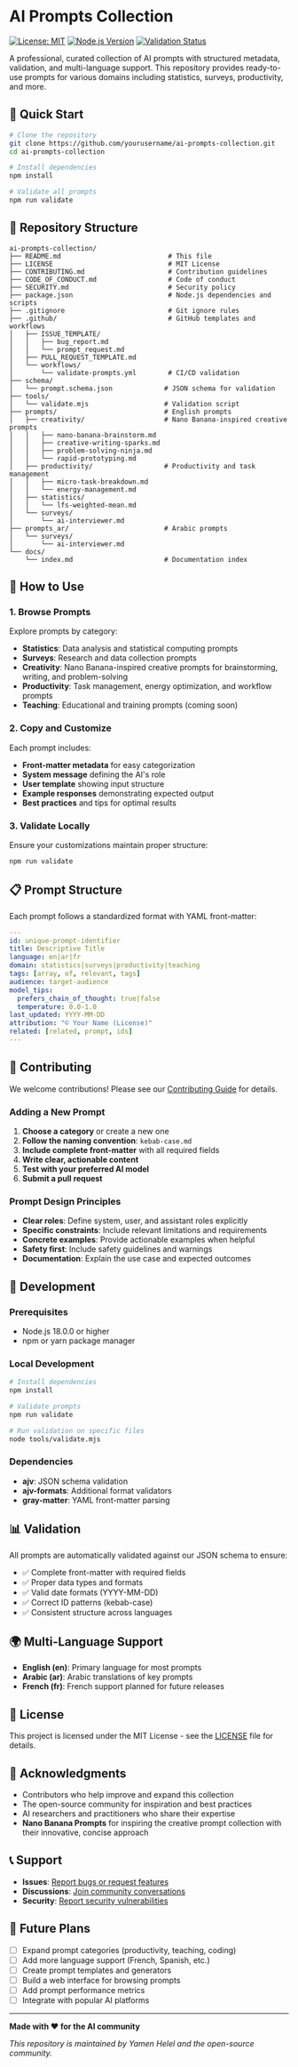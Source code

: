 # AI Prompts Collection

[![License: MIT](https://img.shields.io/badge/License-MIT-yellow.svg)](https://opensource.org/licenses/MIT)
[![Node.js Version](https://img.shields.io/badge/node-%3E%3D18.0.0-brightgreen)](https://nodejs.org/)
[![Validation Status](https://github.com/yourusername/ai-prompts-collection/workflows/Validate%20Prompts/badge.svg)](https://github.com/yourusername/ai-prompts-collection/actions)

A professional, curated collection of AI prompts with structured metadata, validation, and multi-language support. This repository provides ready-to-use prompts for various domains including statistics, surveys, productivity, and more.

## 🚀 Quick Start

```bash
# Clone the repository
git clone https://github.com/yourusername/ai-prompts-collection.git
cd ai-prompts-collection

# Install dependencies
npm install

# Validate all prompts
npm run validate
```

## 📁 Repository Structure

```
ai-prompts-collection/
├── README.md                           # This file
├── LICENSE                             # MIT License
├── CONTRIBUTING.md                     # Contribution guidelines
├── CODE_OF_CONDUCT.md                  # Code of conduct
├── SECURITY.md                         # Security policy
├── package.json                        # Node.js dependencies and scripts
├── .gitignore                          # Git ignore rules
├── .github/                            # GitHub templates and workflows
│   ├── ISSUE_TEMPLATE/
│   │   ├── bug_report.md
│   │   └── prompt_request.md
│   ├── PULL_REQUEST_TEMPLATE.md
│   └── workflows/
│       └── validate-prompts.yml        # CI/CD validation
├── schema/
│   └── prompt.schema.json             # JSON schema for validation
├── tools/
│   └── validate.mjs                   # Validation script
├── prompts/                           # English prompts
│   ├── creativity/                    # Nano Banana-inspired creative prompts
│   │   ├── nano-banana-brainstorm.md
│   │   ├── creative-writing-sparks.md
│   │   ├── problem-solving-ninja.md
│   │   └── rapid-prototyping.md
│   ├── productivity/                  # Productivity and task management
│   │   ├── micro-task-breakdown.md
│   │   └── energy-management.md
│   ├── statistics/
│   │   └── lfs-weighted-mean.md
│   └── surveys/
│       └── ai-interviewer.md
├── prompts_ar/                        # Arabic prompts
│   └── surveys/
│       └── ai-interviewer.md
└── docs/
    └── index.md                       # Documentation index
```

## 🎯 How to Use

### 1. Browse Prompts
Explore prompts by category:
- **Statistics**: Data analysis and statistical computing prompts
- **Surveys**: Research and data collection prompts
- **Creativity**: Nano Banana-inspired creative prompts for brainstorming, writing, and problem-solving
- **Productivity**: Task management, energy optimization, and workflow prompts
- **Teaching**: Educational and training prompts (coming soon)

### 2. Copy and Customize
Each prompt includes:
- **Front-matter metadata** for easy categorization
- **System message** defining the AI's role
- **User template** showing input structure
- **Example responses** demonstrating expected output
- **Best practices** and tips for optimal results

### 3. Validate Locally
Ensure your customizations maintain proper structure:
```bash
npm run validate
```

## 📋 Prompt Structure

Each prompt follows a standardized format with YAML front-matter:

```yaml
---
id: unique-prompt-identifier
title: Descriptive Title
language: en|ar|fr
domain: statistics|surveys|productivity|teaching
tags: [array, of, relevant, tags]
audience: target-audience
model_tips:
  prefers_chain_of_thought: true|false
  temperature: 0.0-1.0
last_updated: YYYY-MM-DD
attribution: "© Your Name (License)"
related: [related, prompt, ids]
---
```

## 🤝 Contributing

We welcome contributions! Please see our [Contributing Guide](CONTRIBUTING.md) for details.

### Adding a New Prompt

1. **Choose a category** or create a new one
2. **Follow the naming convention**: `kebab-case.md`
3. **Include complete front-matter** with all required fields
4. **Write clear, actionable content**
5. **Test with your preferred AI model**
6. **Submit a pull request**

### Prompt Design Principles

- **Clear roles**: Define system, user, and assistant roles explicitly
- **Specific constraints**: Include relevant limitations and requirements
- **Concrete examples**: Provide actionable examples when helpful
- **Safety first**: Include safety guidelines and warnings
- **Documentation**: Explain the use case and expected outcomes

## 🔧 Development

### Prerequisites
- Node.js 18.0.0 or higher
- npm or yarn package manager

### Local Development
```bash
# Install dependencies
npm install

# Validate prompts
npm run validate

# Run validation on specific files
node tools/validate.mjs
```

### Dependencies
- **ajv**: JSON schema validation
- **ajv-formats**: Additional format validators
- **gray-matter**: YAML front-matter parsing

## 📊 Validation

All prompts are automatically validated against our JSON schema to ensure:
- ✅ Complete front-matter with required fields
- ✅ Proper data types and formats
- ✅ Valid date formats (YYYY-MM-DD)
- ✅ Correct ID patterns (kebab-case)
- ✅ Consistent structure across languages

## 🌍 Multi-Language Support

- **English (en)**: Primary language for most prompts
- **Arabic (ar)**: Arabic translations of key prompts
- **French (fr)**: French support planned for future releases

## 📄 License

This project is licensed under the MIT License - see the [LICENSE](LICENSE) file for details.

## 🙏 Acknowledgments

- Contributors who help improve and expand this collection
- The open-source community for inspiration and best practices
- AI researchers and practitioners who share their expertise
- **Nano Banana Prompts** for inspiring the creative prompt collection with their innovative, concise approach

## 📞 Support

- **Issues**: [Report bugs or request features](https://github.com/yourusername/ai-prompts-collection/issues)
- **Discussions**: [Join community conversations](https://github.com/yourusername/ai-prompts-collection/discussions)
- **Security**: [Report security vulnerabilities](SECURITY.md)

## 🚀 Future Plans

- [ ] Expand prompt categories (productivity, teaching, coding)
- [ ] Add more language support (French, Spanish, etc.)
- [ ] Create prompt templates and generators
- [ ] Build a web interface for browsing prompts
- [ ] Add prompt performance metrics
- [ ] Integrate with popular AI platforms

---

**Made with ❤️ for the AI community**

*This repository is maintained by Yamen Helel and the open-source community.*
